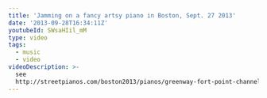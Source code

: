 ```yaml
---
title: 'Jamming on a fancy artsy piano in Boston, Sept. 27 2013'
date: '2013-09-28T16:34:11Z'
youtubeId: SWsaHIil_mM
type: video
tags:
  - music
  - video
videoDescription: >-
  see
  http://streetpianos.com/boston2013/pianos/greenway-fort-point-channel-park/
---
```


